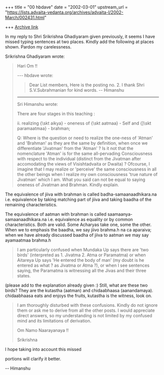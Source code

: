 +++
title = "00 hbdave"
date = "2002-03-01"
upstream_url = "https://lists.advaita-vedanta.org/archives/advaita-l/2002-March/002431.html"

+++
[Archive link](https://lists.advaita-vedanta.org/archives/advaita-l/2002-March/002431.html)

In my reply to Shri Srikrishna Ghadiyaram given previously,
it seems I have missed typing sentences at two places.
Kindly add the following at places shown. Pardon my carelessness.

Srikrishna Ghadiyaram wrote:

> Hari Om !!
>
> --- hbdave <hbd at DDIT.ERNET.IN> wrote:
> >
> > Dear List members,
> > Here is the posting no. 2.
> > I thank Shri S.V.Subrahmanian for kind words.
> > -- Himanshu
> -------------
> Sri Himanshu wrote:
>
> There are four stages in this teaching :
>
> ii.     realizing {\skt aikya} - oneness of {\skt
> aatmaa} - Self and
>         {]\skt paramaatmaa} - brahman;
>
> Q: Where is the question or need to realize the
> one-ness of 'Atman' and 'Brahman' as they are the same
> by definition, when once we differentiate 'Jivatman'
> from the 'Atman' ? Is it not that the nomenclature
> 'Atman' is for the same all-pervading Consciousness
> with respect to the individual (distinct from the
> Jivatman  after accomodating the views of
> Visishtadvaita or Dwaita) ? Ofcourse, I imagine that I
> may realize or 'perceive' the same consciousness in
> all the other beings when I realize my own
> consciousness 'true nature of Jivatman' which I am.
> What you said can not be equal to saying oneness of
> Jivatman and Brahman. Kindly explain.

The equivalence of jiiva with brahman is called
badha-samaanaadhikara.na
i.e. equivalence by taking matching part of jiiva and
taking baadha of the remaining characteristics.

The equivalence of aatman with brahman is called
saamaanya-samaanaadhikara.na
i.e. equivalence as equality or by common characteristics.
Both are valid. Some Acharyas take one, some the other.
When we to emphasis the baadha, we say jiivo brahma.h
na ca aparaiva;
when we have already discussed baadha of jiiva to aatman
we may say ayamaatmaa brahma.h

>
>  I
> am particularly confused when Mundaka Up says there
> are 'two birds' (interpreted as 1. Jivatma 2. Atma or
> Paramatma) or when Aitareya Up says 'He entered the
> body of man' (my doubt is he entered as what ? as
> Jivatma or Atma ?), or when I see sentences saying,
> the Paramatma is witnessing all the Jivas and their
> three states.
>

(please add to the explanation already given :)
Still, what are these two birds? They are the
kutastha (aatman) and chidaabhaasa (aanandamaya).
chidaabhaasa eats and enjoys the fruits, kutastha
is the witness, look on.

>
> I am thoroughly disturbed with these confusions.
> Kindly do not ignore them or ask me to derive from all
> the other posts. I would appreciate direct answers, so
> my understanding is not limited by my confused mind
> and its limitations of derivation.
>
> Om Namo Naarayanaya !!
>
> Srikrishna
>

I hope taking into account this missed

portions will clarify it better.

-- Himanshu

